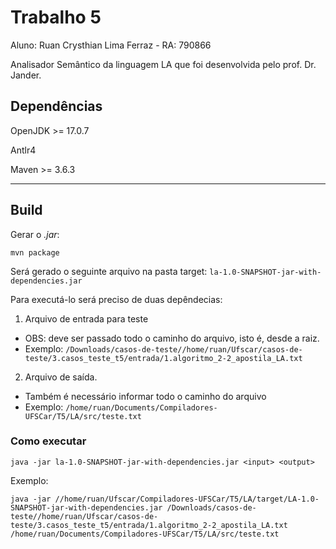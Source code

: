 # Trabalho 5

Aluno: Ruan Crysthian Lima Ferraz - RA: 790866

Analisador Semântico da linguagem LA que foi desenvolvida pelo prof. Dr. Jander.

## Dependências
OpenJDK >= 17.0.7

Antlr4

Maven >= 3.6.3

---

## Build

Gerar o *.jar*:

```
mvn package
```

Será gerado o seguinte arquivo na pasta target: ```la-1.0-SNAPSHOT-jar-with-dependencies.jar```

Para executá-lo será preciso de duas depêndecias:

1. Arquivo de entrada para teste
- OBS: deve ser passado todo o caminho do arquivo, isto é, desde a raiz.
- Exemplo: ```/Downloads/casos-de-teste//home/ruan/Ufscar/casos-de-teste/3.casos_teste_t5/entrada/1.algoritmo_2-2_apostila_LA.txt```

2. Arquivo de saída.
- Também é necessário informar todo o caminho do arquivo
- Exemplo: ```/home/ruan/Documents/Compiladores-UFSCar/T5/LA/src/teste.txt ```

### Como executar

```
java -jar la-1.0-SNAPSHOT-jar-with-dependencies.jar <input> <output>
```

Exemplo:

```
java -jar //home/ruan/Ufscar/Compiladores-UFSCar/T5/LA/target/LA-1.0-SNAPSHOT-jar-with-dependencies.jar /Downloads/casos-de-teste//home/ruan/Ufscar/casos-de-teste/3.casos_teste_t5/entrada/1.algoritmo_2-2_apostila_LA.txt /home/ruan/Documents/Compiladores-UFSCar/T5/LA/src/teste.txt
```
